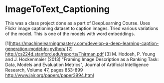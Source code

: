 # ImageToText_Captioning
This was a class project done as a part of DeepLearning Course. Uses Flickr image captioning dataset to caption images. Tried various variations of the model. This is one of the models with word embeddings. 

[1]https://machinelearningmastery.com/develop-a-deep-learning-caption-generation-model-in-python/
[2] http://cs224d.stanford.edu/reports/Thirman.pdf
[3] M. Hodosh, P. Young and J. Hockenmaier (2013) "Framing Image Description as a Ranking Task: Data, Models and Evaluation Metrics", Journal of Artificial Intelligence Research, Volume 47, pages 853-899 http://www.jair.org/papers/paper3994.html
